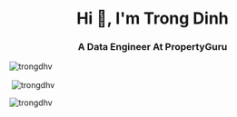 <h1 align="center">Hi 👋, I'm Trong Dinh</h1>
<h3 align="center">A Data Engineer At PropertyGuru</h3>

<p align="left"> <img src="https://komarev.com/ghpvc/?username=trongdhv&label=Profile%20views&color=0e75b6&style=flat" alt="trongdhv" /> </p>

<p>&nbsp;<img align="center" src="https://github-readme-stats.vercel.app/api?username=trongdhv&show_icons=true&locale=en" alt="trongdhv" /></p>

<p><img align="center" src="https://github-readme-streak-stats.herokuapp.com/?user=trongdhv&" alt="trongdhv" /></p>
